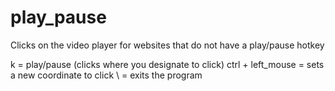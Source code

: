 # play_pause
Clicks on the video player for websites that do not have a play/pause hotkey

k = play/pause (clicks where you designate to click)
ctrl + left_mouse = sets a new coordinate to click
\ = exits the program
